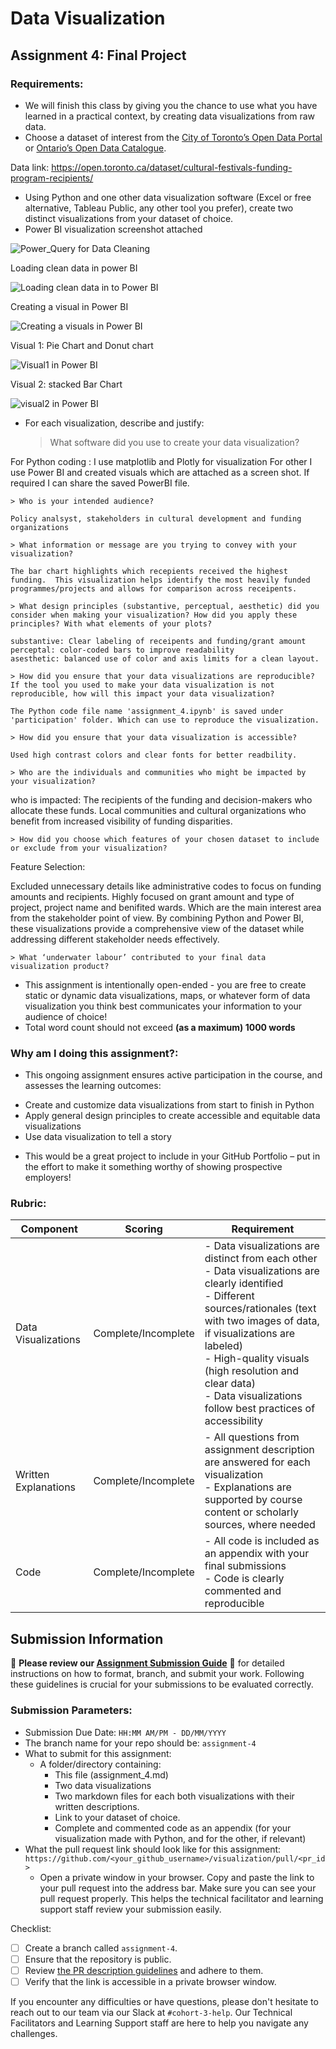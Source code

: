 # Data Visualization

## Assignment 4: Final Project

### Requirements:
- We will finish this class by giving you the chance to use what you have learned in a practical context, by creating data visualizations from raw data. 
- Choose a dataset of interest from the [City of Toronto’s Open Data Portal](https://www.toronto.ca/city-government/data-research-maps/open-data/) or [Ontario’s Open Data Catalogue](https://data.ontario.ca/).


Data link: 
https://open.toronto.ca/dataset/cultural-festivals-funding-program-recipients/
  
- Using Python and one other data visualization software (Excel or free alternative, Tableau Public, any other tool you prefer), create two distinct visualizations from your dataset of choice.
- Power BI visualization screenshot attached

![Power_Query for Data Cleaning ](https://github.com/user-attachments/assets/79484b0f-6507-449a-8734-e0fa7b83d7ba)

Loading clean data in power BI

![Loading clean data in to Power BI](https://github.com/user-attachments/assets/11c65a7e-7989-49f0-b440-6196f09631b4)

Creating a visual in Power BI

![Creating a visuals in Power BI](https://github.com/user-attachments/assets/7b5fd8ce-e75b-459e-bbe5-ba68f8e9f395)

Visual 1:
Pie Chart and Donut chart 


![Visual1 in Power BI](https://github.com/user-attachments/assets/a02f92b8-3948-42b8-8b58-964e33152760)

Visual 2:
stacked Bar Chart

![visual2 in Power BI](https://github.com/user-attachments/assets/4cfe1531-7112-4a42-9cf7-79db3cadfe40)


- For each visualization, describe and justify: 
    > What software did you use to create your data visualization?

For Python coding : I use matplotlib and Plotly for visualization 
For other I use Power BI and created visuals which are attached as a screen shot. If required I can share the saved PowerBI file.

    > Who is your intended audience? 
    
    Policy analsyst, stakeholders in cultural development and funding organizations
    
    > What information or message are you trying to convey with your visualization? 
    
    The bar chart highlights which recepients received the highest funding.  This visualization helps identify the most heavily funded programmes/projects and allows for comparison across receipents.
    
    > What design principles (substantive, perceptual, aesthetic) did you consider when making your visualization? How did you apply these principles? With what elements of your plots? 

    substantive: Clear labeling of receipents and funding/grant amount
    perceptal: color-coded bars to improve readability
    asesthetic: balanced use of color and axis limits for a clean layout.
    
    > How did you ensure that your data visualizations are reproducible? If the tool you used to make your data visualization is not reproducible, how will this impact your data visualization? 

    The Python code file name 'assignment_4.ipynb' is saved under 'participation' folder. Which can use to reproduce the visualization.
    
    > How did you ensure that your data visualization is accessible?  

    Used high contrast colors and clear fonts for better readbility.
    
    > Who are the individuals and communities who might be impacted by your visualization?  
    
who is impacted: 
The recipients of the funding and decision-makers who allocate these funds.
Local communities and cultural organizations who benefit from increased visibility of funding disparities.

    
    > How did you choose which features of your chosen dataset to include or exclude from your visualization? 
    
Feature Selection:

Excluded unnecessary details like administrative codes to focus on funding amounts and recipients. Highly focused on grant amount and type of project, project name and benifited wards. Which are the main interest area from the stakeholder point of view.
By combining Python and Power BI, these visualizations provide a comprehensive view of the dataset while addressing different stakeholder needs effectively.

    
    > What ‘underwater labour’ contributed to your final data visualization product?

- This assignment is intentionally open-ended - you are free to create static or dynamic data visualizations, maps, or whatever form of data visualization you think best communicates your information to your audience of choice! 
- Total word count should not exceed **(as a maximum) 1000 words** 
 
### Why am I doing this assignment?:  
- This ongoing assignment ensures active participation in the course, and assesses the learning outcomes: 
* Create and customize data visualizations from start to finish in Python
* Apply general design principles to create accessible and equitable data visualizations
* Use data visualization to tell a story  
- This would be a great project to include in your GitHub Portfolio – put in the effort to make it something worthy of showing prospective employers!

### Rubric:

| Component         | Scoring  | Requirement                                                                 |
|-------------------|----------|-----------------------------------------------------------------------------|
| Data Visualizations | Complete/Incomplete | - Data visualizations are distinct from each other<br>- Data visualizations are clearly identified<br>- Different sources/rationales (text with two images of data, if visualizations are labeled)<br>- High-quality visuals (high resolution and clear data)<br>- Data visualizations follow best practices of accessibility |
| Written Explanations | Complete/Incomplete | - All questions from assignment description are answered for each visualization<br>- Explanations are supported by course content or scholarly sources, where needed |
| Code              | Complete/Incomplete | - All code is included as an appendix with your final submissions<br>- Code is clearly commented and reproducible |

## Submission Information

🚨 **Please review our [Assignment Submission Guide](https://github.com/UofT-DSI/onboarding/blob/main/onboarding_documents/submissions.md)** 🚨 for detailed instructions on how to format, branch, and submit your work. Following these guidelines is crucial for your submissions to be evaluated correctly.

### Submission Parameters:
* Submission Due Date: `HH:MM AM/PM - DD/MM/YYYY`
* The branch name for your repo should be: `assignment-4`
* What to submit for this assignment:
    * A folder/directory containing:
        * This file (assignment_4.md)
        * Two data visualizations 
        * Two markdown files for each both visualizations with their written descriptions.
        * Link to your dataset of choice.
        * Complete and commented code as an appendix (for your visualization made with Python, and for the other, if relevant) 
* What the pull request link should look like for this assignment: `https://github.com/<your_github_username>/visualization/pull/<pr_id>`
    * Open a private window in your browser. Copy and paste the link to your pull request into the address bar. Make sure you can see your pull request properly. This helps the technical facilitator and learning support staff review your submission easily.

Checklist:
- [ ] Create a branch called `assignment-4`.
- [ ] Ensure that the repository is public.
- [ ] Review [the PR description guidelines](https://github.com/UofT-DSI/onboarding/blob/main/onboarding_documents/submissions.md#guidelines-for-pull-request-descriptions) and adhere to them.
- [ ] Verify that the link is accessible in a private browser window.

If you encounter any difficulties or have questions, please don't hesitate to reach out to our team via our Slack at `#cohort-3-help`. Our Technical Facilitators and Learning Support staff are here to help you navigate any challenges.
